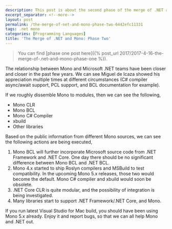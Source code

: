```yaml
---
description: This post is about the second phase of the merge of .NET and Mono.
excerpt_separator: <!--more-->
layout: post
permalink: /the-merge-of-net-and-mono-phase-two-6442efc11331
tags: .net mono
categories: [Programming Languages]
title: 'The Merge of .NET and Mono: Phase Two'
---
```

> You can find [phase one post here]({% post_url 2017/2017-4-16-the-merge-of-.net-and-mono-phase-one %}).

The relationship between Mono and Microsoft .NET teams have been closer and closer in the past few years. We can see Miguel de Icaza showed his appreciation multiple times at different circumstances (C# compiler async/await support, PCL support, and BCL documentation for example).

<!--more-->

If we roughly dissemble Mono to modules, then we can see the following,

- Mono CLR
- Mono BCL
- Mono C# Compiler
- xbuild
- Other libraries

Based on the public information from different Mono sources, we can see the following actions are being executed,

1. Mono BCL will further incorporate Microsoft source code from .NET Framework and .NET Core. One day there should be no significant difference between Mono BCL and .NET BCL.
1. Mono 4.x started to ship Roslyn compilers and MSBuild to test compatibility. In the upcoming Mono 5.x releases, those two would become the default. Mono C# compiler and xbuild would soon be obsolete.
1. .NET Core CLR is quite modular, and the possibility of integration is being investigated.
1. Many libraries start to support .NET Framework/.NET Core, and Mono.

If you run latest Visual Studio for Mac build, you should have been using Mono 5.x already. Enjoy it and report bugs, so that we can all help Mono and .NET out.
